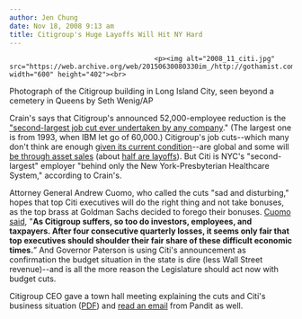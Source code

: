 ```yaml
---
author: Jen Chung
date: Nov 18, 2008 9:13 am
title: Citigroup's Huge Layoffs Will Hit NY Hard
---
```


	
										<p><img alt="2008_11_citi.jpg" src="https://web.archive.org/web/20150630080330im_/http://gothamist.com/attachments/jen/2008_11_citi.jpg" width="600" height="402"><br>
<span class="photo_caption">Photograph of the Citigroup building in Long Island City, seen beyond a cemetery in Queens by Seth Wenig/AP</span></p>

<p>Crain&apos;s says that Citigroup&apos;s announced 52,000-employee reduction is the <a href="https://web.archive.org/web/20150630080330/http://www.crainsnewyork.com/apps/pbcs.dll/article?AID=/20081117/FREE/811179995/1048/INFORMATION">&quot;second-largest job cut ever undertaken by any company</a>.&quot;  (The largest one is from 1993, when IBM let go of 60,000.)  Citigroup&apos;s job cuts--which many don&apos;t think are enough <a href="https://web.archive.org/web/20150630080330/http://www.economist.com/finance/displaystory.cfm?story_id=12625581">given its current condition</a>--are global and some will <a href="https://web.archive.org/web/20150630080330/http://www.nytimes.com/2008/11/18/business/18citi.html?ref=business">be through asset sales</a> (about <a href="https://web.archive.org/web/20150630080330/http://www.forbes.com/wallstreet/2008/11/17/banking-citi-pandit-biz-wall_cx_lm_1117citi.html">half are layoffs</a>).  But Citi is NYC&apos;s &quot;second-largest&quot; employer &quot;behind only the New York-Presbyterian Healthcare System,&quot; according to Crain&apos;s. </p>

<p>Attorney General Andrew Cuomo, who called the cuts &quot;sad and disturbing,&quot; hopes that top Citi executives will do the right thing and not take bonuses, as the top brass at Goldman Sachs decided to forego their bonuses.  <a href="https://web.archive.org/web/20150630080330/http://www.bizjournals.com/albany/stories/2008/11/17/daily10.html">Cuomo said</a>, &quot;<strong>As Citigroup suffers, so too do investors, employees, and taxpayers. After four consecutive quarterly losses, it seems only fair that top executives should shoulder their fair share of these difficult economic times.</strong>&#x201D;  And Governor Paterson is using Citi&apos;s announcement as confirmation the budget situation in the state is dire (less Wall Street revenue)--and is all the more reason the Legislature should act now with budget cuts.</p>

<p>Citigroup CEO gave a town hall meeting explaining the cuts and Citi&apos;s business situation (<a href="https://web.archive.org/web/20150630080330/http://online.wsj.com/public/resources/documents/cititownhall.pdf">PDF</a>) and <a href="https://web.archive.org/web/20150630080330/http://dealbreaker.com/2008/11/vikram-pandit-we-will-be-the-l.php">read an email</a> from Pandit as well.</p>					
										
									
				